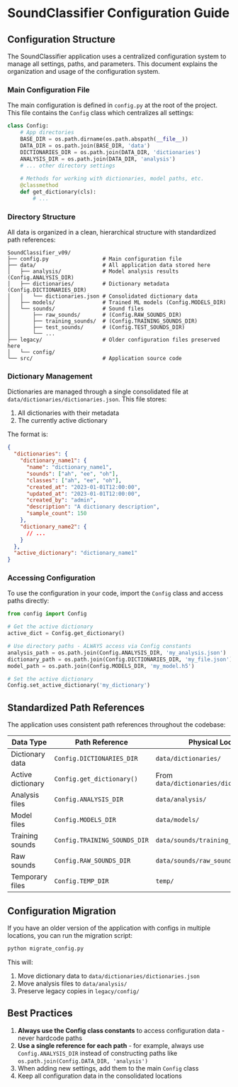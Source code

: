 # SoundClassifier Configuration Guide

## Configuration Structure

The SoundClassifier application uses a centralized configuration system to manage all settings, paths, and parameters. This document explains the organization and usage of the configuration system.

### Main Configuration File

The main configuration is defined in `config.py` at the root of the project. This file contains the `Config` class which centralizes all settings:

```python
class Config:
    # App directories
    BASE_DIR = os.path.dirname(os.path.abspath(__file__))
    DATA_DIR = os.path.join(BASE_DIR, 'data')
    DICTIONARIES_DIR = os.path.join(DATA_DIR, 'dictionaries')
    ANALYSIS_DIR = os.path.join(DATA_DIR, 'analysis')
    # ... other directory settings
    
    # Methods for working with dictionaries, model paths, etc.
    @classmethod
    def get_dictionary(cls):
        # ...
```

### Directory Structure

All data is organized in a clean, hierarchical structure with standardized path references:

```
SoundClassifier_v09/
├── config.py                 # Main configuration file
├── data/                     # All application data stored here
│   ├── analysis/             # Model analysis results (Config.ANALYSIS_DIR)
│   ├── dictionaries/         # Dictionary metadata (Config.DICTIONARIES_DIR)
│   │   └── dictionaries.json # Consolidated dictionary data
│   ├── models/               # Trained ML models (Config.MODELS_DIR)
│   └── sounds/               # Sound files
│       ├── raw_sounds/       # (Config.RAW_SOUNDS_DIR)
│       ├── training_sounds/  # (Config.TRAINING_SOUNDS_DIR)
│       ├── test_sounds/      # (Config.TEST_SOUNDS_DIR)
│       └── ...
├── legacy/                   # Older configuration files preserved here
│   └── config/
└── src/                      # Application source code
```

### Dictionary Management

Dictionaries are managed through a single consolidated file at `data/dictionaries/dictionaries.json`. This file stores:

1. All dictionaries with their metadata
2. The currently active dictionary

The format is:

```json
{
  "dictionaries": {
    "dictionary_name1": {
      "name": "dictionary_name1",
      "sounds": ["ah", "ee", "oh"],
      "classes": ["ah", "ee", "oh"],
      "created_at": "2023-01-01T12:00:00",
      "updated_at": "2023-01-01T12:00:00",
      "created_by": "admin",
      "description": "A dictionary description",
      "sample_count": 150
    },
    "dictionary_name2": {
      // ...
    }
  },
  "active_dictionary": "dictionary_name1"
}
```

### Accessing Configuration

To use the configuration in your code, import the `Config` class and access paths directly:

```python
from config import Config

# Get the active dictionary
active_dict = Config.get_dictionary()

# Use directory paths - ALWAYS access via Config constants
analysis_path = os.path.join(Config.ANALYSIS_DIR, 'my_analysis.json')
dictionary_path = os.path.join(Config.DICTIONARIES_DIR, 'my_file.json')
model_path = os.path.join(Config.MODELS_DIR, 'my_model.h5')

# Set the active dictionary
Config.set_active_dictionary('my_dictionary')
```

## Standardized Path References

The application uses consistent path references throughout the codebase:

| Data Type | Path Reference | Physical Location |
|-----------|---------------|-------------------|
| Dictionary data | `Config.DICTIONARIES_DIR` | `data/dictionaries/` |
| Active dictionary | `Config.get_dictionary()` | From `data/dictionaries/dictionaries.json` |
| Analysis files | `Config.ANALYSIS_DIR` | `data/analysis/` |
| Model files | `Config.MODELS_DIR` | `data/models/` |
| Training sounds | `Config.TRAINING_SOUNDS_DIR` | `data/sounds/training_sounds/` |
| Raw sounds | `Config.RAW_SOUNDS_DIR` | `data/sounds/raw_sounds/` |
| Temporary files | `Config.TEMP_DIR` | `temp/` |

## Configuration Migration

If you have an older version of the application with configs in multiple locations, you can run the migration script:

```bash
python migrate_config.py
```

This will:
1. Move dictionary data to `data/dictionaries/dictionaries.json`
2. Move analysis files to `data/analysis/`
3. Preserve legacy copies in `legacy/config/`

## Best Practices

1. **Always use the Config class constants** to access configuration data - never hardcode paths
2. **Use a single reference for each path** - for example, always use `Config.ANALYSIS_DIR` instead of constructing paths like `os.path.join(Config.DATA_DIR, 'analysis')`
3. When adding new settings, add them to the main `Config` class
4. Keep all configuration data in the consolidated locations 